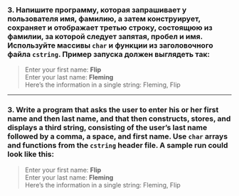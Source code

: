 ### 3. Напишите программу, которая запрашивает у пользователя имя, фамилию, а затем конструирует, сохраняет и отображает третью строку, состоящюю из фамилии, за которой следует запятая, пробел и имя. Используйте массивы ``char`` и функции из заголовочного файла ``cstring``. Пример запуска должен выглядеть так:

>Enter your first name: **Flip**<br>
Enter your last name: **Fleming**<br>
Here’s the information in a single string: Fleming, Flip<br>

------------------------------------------------

### 3. Write a program that asks the user to enter his or her first name and then last name, and that then constructs, stores, and displays a third string, consisting of the user’s last name followed by a comma, a space, and first name. Use ``char`` arrays and functions from the ``cstring`` header file. A sample run could look like this:

>Enter your first name: **Flip**<br>
Enter your last name: **Fleming**<br>
Here’s the information in a single string: Fleming, Flip<br>
